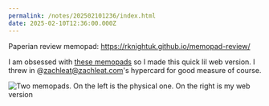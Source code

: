 ```yaml
---
permalink: /notes/202502101236/index.html
date: 2025-02-10T12:36:00.000Z
---
```


Paperian review memopad: https://rknightuk.github.io/memopad-review/

I am obsessed with [these memopads](https://www.thejournalshop.com/products/paperian-make-a-memo-memopad-24-styles?variant=44054103523562) so I made this quick lil web version. I threw in @zachleat@zachleat.com's hypercard for good measure of course.

![Two memopads. On the left is the physical one. On the right is my web version](https://cdn.rknight.me/site/2025/paperian-comparison.jpg)